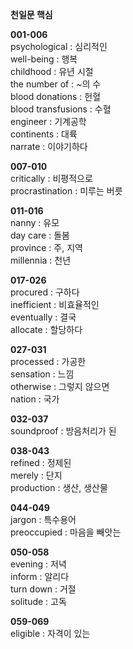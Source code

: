 **천일문 핵심**

**001-006**\
psychological : 심리적인\
well-being : 행복\
childhood : 유년 시절\
the number of : ~의 수\
blood donations : 헌혈\
blood transfusions : 수혈\
engineer : 기계공학\
continents : 대륙\
narrate : 이야기하다

**007-010**\
critically : 비평적으로\
procrastination : 미루는 버릇

**011-016**\
nanny : 유모\
day care : 돌봄\
province : 주, 지역\
millennia : 천년

**017-026**\
procured : 구하다\
inefficient : 비효율적인\
eventually : 결국\
allocate : 할당하다

**027-031**\
processed : 가공한\
sensation : 느낌\
otherwise : 그렇지 않으면\
nation : 국가

**032-037**\
soundproof : 방음처리가 된

**038-043**\
refined : 정제된\
merely : 단지\
production : 생산, 생산물

**044-049**\
jargon : 특수용어\
preoccupied : 마음을 빼앗는

**050-058**\
evening : 저녁\
inform : 알리다\
turn down : 거절\
solitude : 고독

**059-069**\
eligible : 자격이 있는